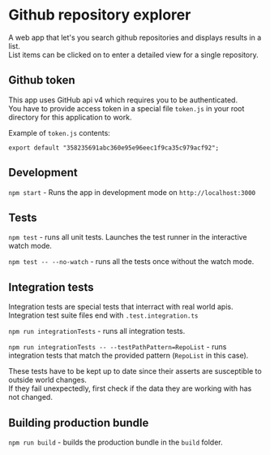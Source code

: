 # Github repository explorer

A web app that let's you search github repositories and displays results in a list.<br>
List items can be clicked on to enter a detailed view for a single repository.

## Github token

This app uses GitHub api v4 which requires you to be authenticated.<br>
You have to provide access token in a special file `token.js` in your root directory for this application to work.

Example of `token.js` contents:
```
export default "358235691abc360e95e96eec1f9ca35c979acf92";
```

## Development

`npm start` - Runs the app in development mode on `http://localhost:3000`


## Tests

`npm test` - runs all unit tests.
Launches the test runner in the interactive watch mode.

`npm test -- --no-watch` - runs all the tests once without the watch mode.

## Integration tests

Integration tests are special tests that interract with real world apis.<br>
Integration test suite files end with `.test.integration.ts`

`npm run integrationTests` - runs all integration tests.

`npm run integrationTests -- --testPathPattern=RepoList` - runs integration tests that match the provided pattern (`RepoList` in this case).

These tests have to be kept up to date since their asserts are susceptible to outside world changes.<br>
If they fail unexpectedly, first check if the data they are working with has not changed.

## Building production bundle

`npm run build` - builds the production bundle in the `build` folder.
